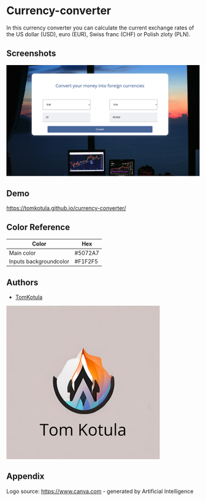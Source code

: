 # Currency-converter

In this currency converter you can calculate the current exchange rates of the US dollar (USD), euro (EUR), Swiss franc (CHF) or Polish zloty (PLN).

## Screenshots

![App Screenshot](/img/screenshotexample.png)

## Demo

https://tomkotula.github.io/currency-converter/

## Color Reference

| Color             | Hex                                                                |
| ----------------- | ------------------------------------------------------------------ |
| Main color | #5072A7
| Inputs backgroundcolor | #F1F2F5


## Authors

- [TomKotula](https://github.com/TomKotula)


![Logo](/img/Logo-company.png)

## Appendix

Logo source: https://www.canva.com - generated by Artificial Intelligence
